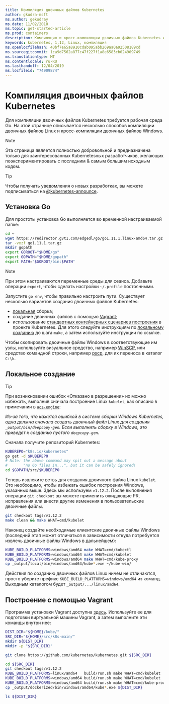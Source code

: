 ```yaml
---
title: Компиляция двоичных файлов Kubernetes
author: gkudra-msft
ms.author: gekudray
ms.date: 11/02/2018
ms.topic: get-started-article
ms.prod: containers
description: Компиляция и кросс-компиляции двоичных файлов Kubernetes из источника.
keywords: kubernetes, 1,12, Linux, компиляция
ms.openlocfilehash: 40bf7e65a8910cdab095abb269aa0a92508189cd
ms.sourcegitcommit: 1ca9d7562a877c47f227f1a8e6583cb024909749
ms.translationtype: MT
ms.contentlocale: ru-RU
ms.lasthandoff: 12/04/2019
ms.locfileid: "74909874"
---
```

# <a name="compiling-kubernetes-binaries"></a>Компиляция двоичных файлов Kubernetes #
Для компиляции двоичных файлов Kubernetes требуется рабочая среда Go. На этой странице описывается несколько способов компиляции двоичных файлов Linux и кросс-компиляции двоичных файлов Windows.
> [!NOTE] 
> Эта страница является полностью добровольной и предназначена только для заинтересованных Kubernetesных разработчиков, желающих поэкспериментировать с последним & самым большим исходным кодом.

> [!tip]
> Чтобы получать уведомления о новых разработках, вы можете подписываться на [@kubernetes-announce](https://groups.google.com/forum/#!forum/kubernetes-announce).

## <a name="installing-go"></a>Установка Go ##
Для простоты установка Go выполняется во временной настраиваемой папке:

```bash
cd ~
wget https://redirector.gvt1.com/edgedl/go/go1.11.1.linux-amd64.tar.gz -O go1.11.1.tar.gz
tar -vxzf go1.11.1.tar.gz
mkdir gopath
export GOROOT="$HOME/go"
export GOPATH="$HOME/gopath"
export PATH="$GOROOT/bin:$PATH"
```

> [!Note]  
> При этом настраиваются переменные среды для сеанса. Добавьте операции `export`, чтобы сделать настройки `~/.profile` постоянными.

Запустите `go env`, чтобы правильно настроить пути. Существует несколько вариантов создания двоичных файлов Kubernetes:

  - [локальная](#build-locally) сборка;
  - создание двоичных файлов с помощью [Vagrant](#build-with-vagrant);
  - использование [стандартных контейнерных сценариев построения](https://github.com/kubernetes/kubernetes/tree/master/build#key-scripts) в проекте Kubernetes. Для этого следуйте инструкциям по [локальному созданию](#build-locally) до шага `make`, а затем используйте инструкции по ссылке.

Чтобы скопировать двоичные файлы Windows в соответствующие им узлы, используйте визуальное средство, например [WinSCP](https://winscp.net/eng/download.php), или средство командной строки, например [pscp](https://www.chiark.greenend.org.uk/~sgtatham/putty/latest.html), для их переноса в каталог `C:\k`.


## <a name="building-locally"></a>Локальное создание ##
> [!Tip]  
> При возникновении ошибок «Отказано в разрешении» их можно избежать, выполнив сначала построение Linux `kubelet`, как описано в примечании в [`acs-engine`](https://github.com/Azure/acs-engine/blob/master/scripts/build-windows-k8s.sh#L176):
>  
> _Из-за того, что кажется ошибкой в системе сборки Windows Kubernetes, одна должна сначала создать двоичный файл Linux для создания `_output/bin/deepcopy-gen`. Если выполнить сборку в Windows, это приведет к созданию пустого `deepcopy-gen`._

Сначала получите репозиторий Kubernetes:

```bash
KUBEREPO="k8s.io/kubernetes"
go get -d $KUBEREPO
# Note: the above command may spit out a message about 
#       "no Go files in...", but it can be safely ignored!
cd $GOPATH/src/$KUBEREPO
```

Теперь извлеките ветвь для создания двоичного файла Linux `kubelet`. Это необходимо, чтобы избежать ошибок построения Windows, указанных выше. Здесь мы используем `v1.12.2`. После выполнения операции `git checkout` вы можете применить ожидающие PR, исправления или внести другие изменения в пользовательские двоичные файлы.

```bash
git checkout tags/v1.12.2
make clean && make WHAT=cmd/kubelet
```

Наконец создайте необходимые клиентские двоичные файлы Windows (последний этап может отличаться в зависимости откуда потребуется извлечь двоичные файлы Windows в дальнейшем):

```bash
KUBE_BUILD_PLATFORMS=windows/amd64 make WHAT=cmd/kubectl
KUBE_BUILD_PLATFORMS=windows/amd64 make WHAT=cmd/kubelet
KUBE_BUILD_PLATFORMS=windows/amd64 make WHAT=cmd/kube-proxy
cp _output/local/bin/windows/amd64/kube*.exe ~/kube-win/
```

Действия по созданию двоичных файлов Linux ничем не отличаются, просто уберите префикс `KUBE_BUILD_PLATFORMS=windows/amd64` из команд. Выходным каталогом будет `_output/.../linux/amd64`.


## <a name="build-with-vagrant"></a>Построение с помощью Vagrant ##
Программа установки Vagrant доступна [здесь](https://github.com/Microsoft/SDN/tree/master/Kubernetes/linux/vagrant). Используйте ее для подготовки виртуальной машины Vagrant, а затем выполните эти команды внутри нее:

```bash
DIST_DIR="${HOME}/kube/"
SRC_DIR="${HOME}/src/k8s-main/"
mkdir ${DIST_DIR}
mkdir -p "${SRC_DIR}"

git clone https://github.com/kubernetes/kubernetes.git ${SRC_DIR}

cd ${SRC_DIR}
git checkout tags/v1.12.2
KUBE_BUILD_PLATFORMS=linux/amd64   build/run.sh make WHAT=cmd/kubelet
KUBE_BUILD_PLATFORMS=windows/amd64 build/run.sh make WHAT=cmd/kubelet 
KUBE_BUILD_PLATFORMS=windows/amd64 build/run.sh make WHAT=cmd/kube-proxy 
cp _output/dockerized/bin/windows/amd64/kube*.exe ${DIST_DIR}

ls ${DIST_DIR}
```

